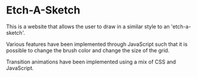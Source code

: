 Etch-A-Sketch
=============

This is a website that allows the user to draw in a similar style to an 'etch-a-sketch'.

Various features have been implemented through JavaScript such that it is possible to change the brush color and change the size of the grid. 

Transition animations have been implemented using a mix of CSS and JavaScript. 